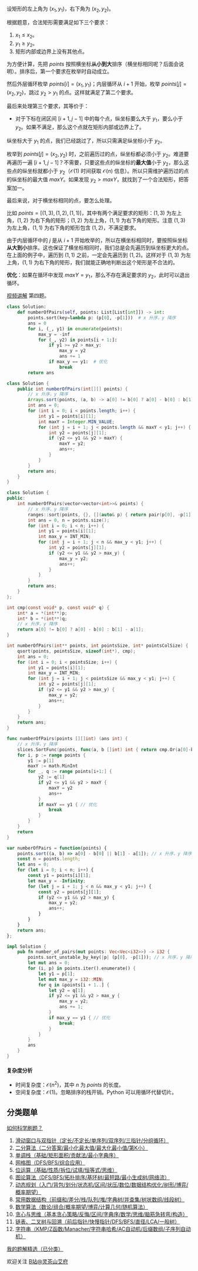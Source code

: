 设矩形的左上角为 $(x_1,y_1)$，右下角为 $(x_2,y_2)$。

根据题意，合法矩形需要满足如下三个要求：

1. $x_1\le x_2$。
2. $y_1\ge y_2$。
3. 矩形内部或边界上没有其他点。

为方便计算，先把 $\textit{points}$ 按照横坐标**从小到大**排序（横坐标相同呢？后面会说明）。排序后，第一个要求在枚举时自动成立。

然后外层循环枚举 $\textit{points}[i] = (x_1,y_1)$；内层循环从 $i+1$ 开始，枚举 $\textit{points}[j] = (x_2,y_2)$，跳过 $y_2 > y_1$ 的点。这样就满足了第二个要求。

最后来处理第三个要求，其等价于：

- 对于下标在闭区间 $[i+1,j-1]$ 中的每个点，纵坐标要么大于 $y_1$，要么小于 $y_2$。如果不满足，那么这个点就在矩形内部或边界上了。

纵坐标大于 $y_1$ 的点，我们已经跳过了，所以只需满足纵坐标小于 $y_2$。

枚举到 $\textit{points}[j] = (x_2,y_2)$ 时，之前遍历过的点，纵坐标都必须小于 $y_2$。难道要再遍历一遍 $[i+1,j-1]$？不需要，只要这些点的纵坐标的**最大值**小于 $y_2$，那么这些点的纵坐标就都小于 $y_2$（$\mathcal{O}(1)$ 时间获取 $\mathcal{O}(n)$ 信息）。所以只需维护遍历过的点的纵坐标的最大值 $\textit{maxY}$。如果发现 $y_2> \textit{maxY}$，就找到了一个合法矩形，把答案加一。

最后来说，对于横坐标相同的点，要怎么处理。

比如 $\textit{points} = [(1,3),(1,2),(1,1)]$，其中有两个满足要求的矩形：$(1,3)$ 为左上角，$(1,2)$ 为右下角的矩形；$(1,2)$ 为左上角，$(1,1)$ 为右下角的矩形。注意 $(1,3)$ 为左上角，$(1,1)$ 为右下角的矩形包含 $(1,2)$，不满足要求。

由于内层循环中的 $j$ 是从 $i+1$ 开始枚举的，所以在横坐标相同时，要按照纵坐标**从大到小**排序。这也保证了横坐标相同时，我们总是会先遍历到纵坐标更大的点。在上面的例子中，遍历到 $(1,1)$ 之前，一定会先遍历到 $(1,2)$。这样对于 $(1,3)$ 为左上角，$(1,1)$ 为右下角的矩形，我们就能正确地判断出这个矩形是不合法的。

**优化**：如果在循环中发现 $\textit{maxY} = y_1$，那么不存在满足要求的 $y_2$，此时可以退出循环。

[视频讲解](https://www.bilibili.com/video/BV14C411r7nN/) 第四题。

```py [sol-Python3]
class Solution:
    def numberOfPairs(self, points: List[List[int]]) -> int:
        points.sort(key=lambda p: (p[0], -p[1]))  # x 升序，y 降序
        ans = 0
        for i, (_, y1) in enumerate(points):
            max_y = -inf
            for (_, y2) in points[i + 1:]:
                if y1 >= y2 > max_y:
                    max_y = y2
                    ans += 1
                if max_y == y1:  # 优化
                    break
        return ans
```

```java [sol-Java]
class Solution {
    public int numberOfPairs(int[][] points) {
        // x 升序，y 降序
        Arrays.sort(points, (a, b) -> a[0] != b[0] ? a[0] - b[0] : b[1] - a[1]);
        int ans = 0;
        for (int i = 0; i < points.length; i++) {
            int y1 = points[i][1];
            int maxY = Integer.MIN_VALUE;
            for (int j = i + 1; j < points.length && maxY < y1; j++) {
                int y2 = points[j][1];
                if (y2 <= y1 && y2 > maxY) {
                    maxY = y2;
                    ans++;
                }
            }
        }
        return ans;
    }
}
```

```cpp [sol-C++]
class Solution {
public:
    int numberOfPairs(vector<vector<int>>& points) {
        // x 升序，y 降序
        ranges::sort(points, {}, [](auto& p) { return pair(p[0], -p[1]); });
        int ans = 0, n = points.size();
        for (int i = 0; i < n; i++) {
            int y1 = points[i][1];
            int max_y = INT_MIN;
            for (int j = i + 1; j < n && max_y < y1; j++) {
                int y2 = points[j][1];
                if (y2 <= y1 && y2 > max_y) {
                    max_y = y2;
                    ans++;
                }
            }
        }
        return ans;
    }
};
```

```c [sol-C]
int cmp(const void* p, const void* q) {
    int* a = *(int**)p;
    int* b = *(int**)q;
    // x 升序，y 降序
    return a[0] != b[0] ? a[0] - b[0] : b[1] - a[1];
}

int numberOfPairs(int** points, int pointsSize, int* pointsColSize) {
    qsort(points, pointsSize, sizeof(int*), cmp);
    int ans = 0;
    for (int i = 0; i < pointsSize; i++) {
        int y1 = points[i][1];
        int max_y = INT_MIN;
        for (int j = i + 1; j < pointsSize && max_y < y1; j++) {
            int y2 = points[j][1];
            if (y2 <= y1 && y2 > max_y) {
                max_y = y2;
                ans++;
            }
        }
    }
    return ans;
}
```

```go [sol-Go]
func numberOfPairs(points [][]int) (ans int) {
	// x 升序，y 降序
	slices.SortFunc(points, func(a, b []int) int { return cmp.Or(a[0]-b[0], b[1]-a[1]) })
	for i, p := range points {
		y1 := p[1]
		maxY := math.MinInt
		for _, q := range points[i+1:] {
			y2 := q[1]
			if y2 <= y1 && y2 > maxY {
				maxY = y2
				ans++
			}
			if maxY == y1 { // 优化
				break
			}
		}
	}
	return
}
```

```js [sol-JavaScript]
var numberOfPairs = function(points) {
    points.sort((a, b) => a[0] - b[0] || b[1] - a[1]); // x 升序，y 降序
    const n = points.length;
    let ans = 0;
    for (let i = 0; i < n; i++) {
        const y1 = points[i][1];
        let max_y = -Infinity;
        for (let j = i + 1; j < n && max_y < y1; j++) {
            const y2 = points[j][1];
            if (y2 <= y1 && y2 > max_y) {
                max_y = y2;
                ans++;
            }
        }
    }
    return ans;
};
```

```rust [sol-Rust]
impl Solution {
    pub fn number_of_pairs(mut points: Vec<Vec<i32>>) -> i32 {
        points.sort_unstable_by_key(|p| (p[0], -p[1])); // x 升序，y 降序
        let mut ans = 0;
        for (i, p) in points.iter().enumerate() {
            let y1 = p[1];
            let mut max_y = i32::MIN;
            for q in &points[i + 1..] {
                let y2 = q[1];
                if y2 <= y1 && y2 > max_y {
                    max_y = y2;
                    ans += 1;
                }
                if max_y == y1 { // 优化
                    break;
                }
            }
        }
        ans
    }
}
```

#### 复杂度分析

- 时间复杂度：$\mathcal{O}(n^2)$，其中 $n$ 为 $\textit{points}$ 的长度。
- 空间复杂度：$\mathcal{O}(1)$。忽略排序的栈开销。Python 可以用循环代替切片。

## 分类题单

[如何科学刷题？](https://leetcode.cn/circle/discuss/RvFUtj/)

1. [滑动窗口与双指针（定长/不定长/单序列/双序列/三指针/分组循环）](https://leetcode.cn/circle/discuss/0viNMK/)
2. [二分算法（二分答案/最小化最大值/最大化最小值/第K小）](https://leetcode.cn/circle/discuss/SqopEo/)
3. [单调栈（基础/矩形面积/贡献法/最小字典序）](https://leetcode.cn/circle/discuss/9oZFK9/)
4. [网格图（DFS/BFS/综合应用）](https://leetcode.cn/circle/discuss/YiXPXW/)
5. [位运算（基础/性质/拆位/试填/恒等式/思维）](https://leetcode.cn/circle/discuss/dHn9Vk/)
6. [图论算法（DFS/BFS/拓扑排序/基环树/最短路/最小生成树/网络流）](https://leetcode.cn/circle/discuss/01LUak/)
7. [动态规划（入门/背包/划分/状态机/区间/状压/数位/数据结构优化/树形/博弈/概率期望）](https://leetcode.cn/circle/discuss/tXLS3i/)
8. [常用数据结构（前缀和/差分/栈/队列/堆/字典树/并查集/树状数组/线段树）](https://leetcode.cn/circle/discuss/mOr1u6/)
9. [数学算法（数论/组合/概率期望/博弈/计算几何/随机算法）](https://leetcode.cn/circle/discuss/IYT3ss/)
10. [贪心与思维（基本贪心策略/反悔/区间/字典序/数学/思维/脑筋急转弯/构造）](https://leetcode.cn/circle/discuss/g6KTKL/)
11. [链表、二叉树与回溯（前后指针/快慢指针/DFS/BFS/直径/LCA/一般树）](https://leetcode.cn/circle/discuss/K0n2gO/)
12. [字符串（KMP/Z函数/Manacher/字符串哈希/AC自动机/后缀数组/子序列自动机）](https://leetcode.cn/circle/discuss/SJFwQI/)

[我的题解精选（已分类）](https://github.com/EndlessCheng/codeforces-go/blob/master/leetcode/SOLUTIONS.md)

欢迎关注 [B站@灵茶山艾府](https://space.bilibili.com/206214)

